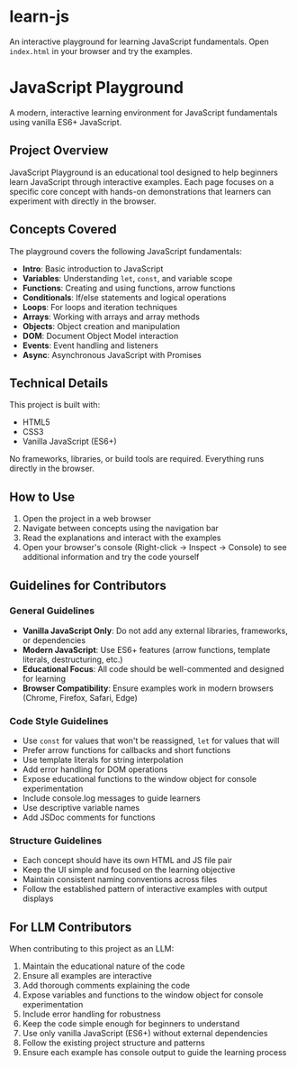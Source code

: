 # learn-js

An interactive playground for learning JavaScript fundamentals. Open `index.html` in your browser and try the examples.

# JavaScript Playground

A modern, interactive learning environment for JavaScript fundamentals using vanilla ES6+ JavaScript.

## Project Overview

JavaScript Playground is an educational tool designed to help beginners learn JavaScript through interactive examples. Each page focuses on a specific core concept with hands-on demonstrations that learners can experiment with directly in the browser.

## Concepts Covered

The playground covers the following JavaScript fundamentals:

- **Intro**: Basic introduction to JavaScript
- **Variables**: Understanding `let`, `const`, and variable scope
- **Functions**: Creating and using functions, arrow functions
- **Conditionals**: If/else statements and logical operations
- **Loops**: For loops and iteration techniques
- **Arrays**: Working with arrays and array methods
- **Objects**: Object creation and manipulation
- **DOM**: Document Object Model interaction
- **Events**: Event handling and listeners
- **Async**: Asynchronous JavaScript with Promises

## Technical Details

This project is built with:
- HTML5
- CSS3
- Vanilla JavaScript (ES6+)

No frameworks, libraries, or build tools are required. Everything runs directly in the browser.

## How to Use

1. Open the project in a web browser
2. Navigate between concepts using the navigation bar
3. Read the explanations and interact with the examples
4. Open your browser's console (Right-click → Inspect → Console) to see additional information and try the code yourself

## Guidelines for Contributors

### General Guidelines

- **Vanilla JavaScript Only**: Do not add any external libraries, frameworks, or dependencies
- **Modern JavaScript**: Use ES6+ features (arrow functions, template literals, destructuring, etc.)
- **Educational Focus**: All code should be well-commented and designed for learning
- **Browser Compatibility**: Ensure examples work in modern browsers (Chrome, Firefox, Safari, Edge)

### Code Style Guidelines

- Use `const` for values that won't be reassigned, `let` for values that will
- Prefer arrow functions for callbacks and short functions
- Use template literals for string interpolation
- Add error handling for DOM operations
- Expose educational functions to the window object for console experimentation
- Include console.log messages to guide learners
- Use descriptive variable names
- Add JSDoc comments for functions

### Structure Guidelines

- Each concept should have its own HTML and JS file pair
- Keep the UI simple and focused on the learning objective
- Maintain consistent naming conventions across files
- Follow the established pattern of interactive examples with output displays

## For LLM Contributors

When contributing to this project as an LLM:

1. Maintain the educational nature of the code
2. Ensure all examples are interactive
3. Add thorough comments explaining the code
4. Expose variables and functions to the window object for console experimentation
5. Include error handling for robustness
6. Keep the code simple enough for beginners to understand
7. Use only vanilla JavaScript (ES6+) without external dependencies
8. Follow the existing project structure and patterns
9. Ensure each example has console output to guide the learning process